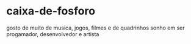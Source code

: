 # caixa-de-fosforo
gosto de muito de musica, jogos, filmes e de quadrinhos
sonho em ser progamador, desenvolvedor e artista 
